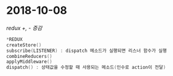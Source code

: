 # 2018-10-08


*redux +, - 증감*
```cpp
*REDUX
createStore()
subscribe(LISTENER) : dispatch 메소드가 실행되면 리스너 함수가 실행
combineReducers()
applyMiddleware()
dispatch() : 상태값을 수정할 때 사용되는 메소드(인수로 action이 전달)
```
